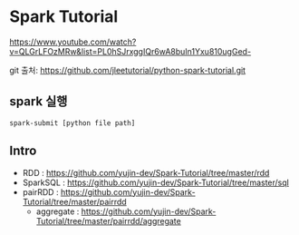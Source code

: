 # Spark Tutorial
https://www.youtube.com/watch?v=QLGrLFOzMRw&list=PL0hSJrxggIQr6wA8buIn1Yxu810ugGed-

git 출처: https://github.com/jleetutorial/python-spark-tutorial.git

## spark 실행
``` spark-submit [python file path] ```

## Intro
- RDD : https://github.com/yujin-dev/Spark-Tutorial/tree/master/rdd
- SparkSQL : https://github.com/yujin-dev/Spark-Tutorial/tree/master/sql
- pairRDD : https://github.com/yujin-dev/Spark-Tutorial/tree/master/pairrdd
    - aggregate : https://github.com/yujin-dev/Spark-Tutorial/tree/master/pairrdd/aggregate

